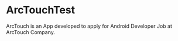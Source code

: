 # ArcTouchTest
ArcTouch is an App developed to apply for Android Developer Job at ArcTouch Company.

